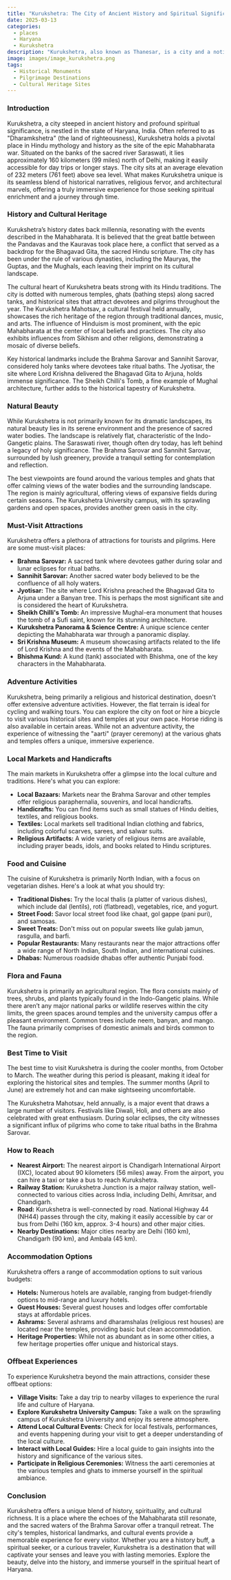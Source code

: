 ```yaml
---
title: "Kurukshetra: The City of Ancient History and Spiritual Significance"
date: 2025-03-13
categories:
  - places
  - Haryana
  - Kurukshetra
description: "Kurukshetra, also known as Thanesar, is a city and a notified town in the Kurukshetra district of Haryana, India. It is significant for its rich historical and cultural heritage, especially its connection to the Mahabharata epic. The city is home to the famous Brahm Sarovar, a sacred lake where the Kumbha Mela, one of the largest religious gatherings in the world, is held every 12 years. Kurukshetra is also known for its vibrant festivals and ancient temples."
image: images/image_kurukshetra.png
tags: 
  - Historical Monuments
  - Pilgrimage Destinations
  - Cultural Heritage Sites
---
```



### **Introduction**

Kurukshetra, a city steeped in ancient history and profound spiritual significance, is nestled in the state of Haryana, India. Often referred to as "Dharamkshetra" (the land of righteousness), Kurukshetra holds a pivotal place in Hindu mythology and history as the site of the epic Mahabharata war. Situated on the banks of the sacred river Saraswati, it lies approximately 160 kilometers (99 miles) north of Delhi, making it easily accessible for day trips or longer stays. The city sits at an average elevation of 232 meters (761 feet) above sea level. What makes Kurukshetra unique is its seamless blend of historical narratives, religious fervor, and architectural marvels, offering a truly immersive experience for those seeking spiritual enrichment and a journey through time.

### **History and Cultural Heritage**

Kurukshetra’s history dates back millennia, resonating with the events described in the Mahabharata. It is believed that the great battle between the Pandavas and the Kauravas took place here, a conflict that served as a backdrop for the Bhagavad Gita, the sacred Hindu scripture. The city has been under the rule of various dynasties, including the Mauryas, the Guptas, and the Mughals, each leaving their imprint on its cultural landscape.

The cultural heart of Kurukshetra beats strong with its Hindu traditions. The city is dotted with numerous temples, ghats (bathing steps) along sacred tanks, and historical sites that attract devotees and pilgrims throughout the year. The Kurukshetra Mahotsav, a cultural festival held annually, showcases the rich heritage of the region through traditional dances, music, and arts. The influence of Hinduism is most prominent, with the epic Mahabharata at the center of local beliefs and practices. The city also exhibits influences from Sikhism and other religions, demonstrating a mosaic of diverse beliefs.

Key historical landmarks include the Brahma Sarovar and Sannihit Sarovar, considered holy tanks where devotees take ritual baths. The Jyotisar, the site where Lord Krishna delivered the Bhagavad Gita to Arjuna, holds immense significance. The Sheikh Chilli's Tomb, a fine example of Mughal architecture, further adds to the historical tapestry of Kurukshetra.



### **Natural Beauty**

While Kurukshetra is not primarily known for its dramatic landscapes, its natural beauty lies in its serene environment and the presence of sacred water bodies. The landscape is relatively flat, characteristic of the Indo-Gangetic plains. The Saraswati river, though often dry today, has left behind a legacy of holy significance. The Brahma Sarovar and Sannihit Sarovar, surrounded by lush greenery, provide a tranquil setting for contemplation and reflection.

The best viewpoints are found around the various temples and ghats that offer calming views of the water bodies and the surrounding landscape. The region is mainly agricultural, offering views of expansive fields during certain seasons. The Kurukshetra University campus, with its sprawling gardens and open spaces, provides another green oasis in the city.



### **Must-Visit Attractions**

Kurukshetra offers a plethora of attractions for tourists and pilgrims. Here are some must-visit places:

*   **Brahma Sarovar:** A sacred tank where devotees gather during solar and lunar eclipses for ritual baths.
*   **Sannihit Sarovar:** Another sacred water body believed to be the confluence of all holy waters.
*   **Jyotisar:** The site where Lord Krishna preached the Bhagavad Gita to Arjuna under a Banyan tree. This is perhaps the most significant site and is considered the heart of Kurukshetra.
*   **Sheikh Chilli's Tomb:** An impressive Mughal-era monument that houses the tomb of a Sufi saint, known for its stunning architecture.
*   **Kurukshetra Panorama & Science Centre:** A unique science center depicting the Mahabharata war through a panoramic display.
*   **Sri Krishna Museum:** A museum showcasing artifacts related to the life of Lord Krishna and the events of the Mahabharata.
*   **Bhishma Kund:** A kund (tank) associated with Bhishma, one of the key characters in the Mahabharata.



### **Adventure Activities**

Kurukshetra, being primarily a religious and historical destination, doesn't offer extensive adventure activities. However, the flat terrain is ideal for cycling and walking tours. You can explore the city on foot or hire a bicycle to visit various historical sites and temples at your own pace. Horse riding is also available in certain areas. While not an adventure activity, the experience of witnessing the "aarti" (prayer ceremony) at the various ghats and temples offers a unique, immersive experience.

### **Local Markets and Handicrafts**

The main markets in Kurukshetra offer a glimpse into the local culture and traditions. Here's what you can explore:

*   **Local Bazaars:** Markets near the Brahma Sarovar and other temples offer religious paraphernalia, souvenirs, and local handicrafts.
*   **Handicrafts:** You can find items such as small statues of Hindu deities, textiles, and religious books.
*   **Textiles:** Local markets sell traditional Indian clothing and fabrics, including colorful scarves, sarees, and salwar suits.
*   **Religious Artifacts:** A wide variety of religious items are available, including prayer beads, idols, and books related to Hindu scriptures.



### **Food and Cuisine**

The cuisine of Kurukshetra is primarily North Indian, with a focus on vegetarian dishes. Here's a look at what you should try:

*   **Traditional Dishes:** Try the local thalis (a platter of various dishes), which include dal (lentils), roti (flatbread), vegetables, rice, and yogurt.
*   **Street Food:** Savor local street food like chaat, gol gappe (pani puri), and samosas.
*   **Sweet Treats:** Don't miss out on popular sweets like gulab jamun, rasgulla, and barfi.
*   **Popular Restaurants:** Many restaurants near the major attractions offer a wide range of North Indian, South Indian, and international cuisines.
*   **Dhabas:** Numerous roadside dhabas offer authentic Punjabi food.



### **Flora and Fauna**

Kurukshetra is primarily an agricultural region. The flora consists mainly of trees, shrubs, and plants typically found in the Indo-Gangetic plains. While there aren’t any major national parks or wildlife reserves within the city limits, the green spaces around temples and the university campus offer a pleasant environment. Common trees include neem, banyan, and mango. The fauna primarily comprises of domestic animals and birds common to the region.

### **Best Time to Visit**

The best time to visit Kurukshetra is during the cooler months, from October to March. The weather during this period is pleasant, making it ideal for exploring the historical sites and temples. The summer months (April to June) are extremely hot and can make sightseeing uncomfortable.

The Kurukshetra Mahotsav, held annually, is a major event that draws a large number of visitors. Festivals like Diwali, Holi, and others are also celebrated with great enthusiasm. During solar eclipses, the city witnesses a significant influx of pilgrims who come to take ritual baths in the Brahma Sarovar.

### **How to Reach**

*   **Nearest Airport:** The nearest airport is Chandigarh International Airport (IXC), located about 90 kilometers (56 miles) away. From the airport, you can hire a taxi or take a bus to reach Kurukshetra.
*   **Railway Station:** Kurukshetra Junction is a major railway station, well-connected to various cities across India, including Delhi, Amritsar, and Chandigarh.
*   **Road:** Kurukshetra is well-connected by road. National Highway 44 (NH44) passes through the city, making it easily accessible by car or bus from Delhi (160 km, approx. 3-4 hours) and other major cities.
*   **Nearby Destinations:** Major cities nearby are Delhi (160 km), Chandigarh (90 km), and Ambala (45 km).

### **Accommodation Options**

Kurukshetra offers a range of accommodation options to suit various budgets:

*   **Hotels:** Numerous hotels are available, ranging from budget-friendly options to mid-range and luxury hotels.
*   **Guest Houses:** Several guest houses and lodges offer comfortable stays at affordable prices.
*   **Ashrams:** Several ashrams and dharamshalas (religious rest houses) are located near the temples, providing basic but clean accommodation.
*   **Heritage Properties:** While not as abundant as in some other cities, a few heritage properties offer unique and historical stays.



### **Offbeat Experiences**

To experience Kurukshetra beyond the main attractions, consider these offbeat options:

*   **Village Visits:** Take a day trip to nearby villages to experience the rural life and culture of Haryana.
*   **Explore Kurukshetra University Campus:** Take a walk on the sprawling campus of Kurukshetra University and enjoy its serene atmosphere.
*   **Attend Local Cultural Events:** Check for local festivals, performances, and events happening during your visit to get a deeper understanding of the local culture.
*   **Interact with Local Guides:** Hire a local guide to gain insights into the history and significance of the various sites.
*   **Participate in Religious Ceremonies:** Witness the aarti ceremonies at the various temples and ghats to immerse yourself in the spiritual ambiance.

### **Conclusion**

Kurukshetra offers a unique blend of history, spirituality, and cultural richness. It is a place where the echoes of the Mahabharata still resonate, and the sacred waters of the Brahma Sarovar offer a tranquil retreat. The city's temples, historical landmarks, and cultural events provide a memorable experience for every visitor. Whether you are a history buff, a spiritual seeker, or a curious traveler, Kurukshetra is a destination that will captivate your senses and leave you with lasting memories. Explore the beauty, delve into the history, and immerse yourself in the spiritual heart of Haryana.


